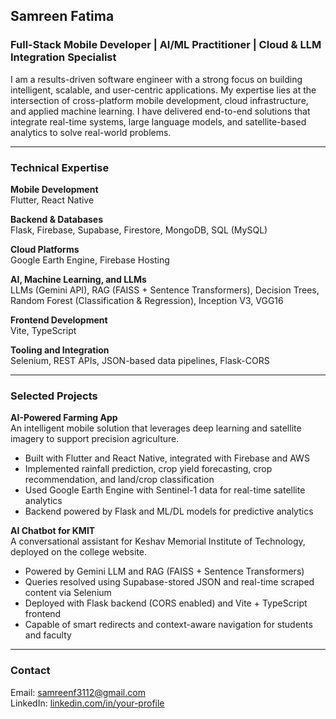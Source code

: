 ## Samreen Fatima

### Full-Stack Mobile Developer | AI/ML Practitioner | Cloud & LLM Integration Specialist

I am a results-driven software engineer with a strong focus on building intelligent, scalable, and user-centric applications. My expertise lies at the intersection of cross-platform mobile development, cloud infrastructure, and applied machine learning. I have delivered end-to-end solutions that integrate real-time systems, large language models, and satellite-based analytics to solve real-world problems.

---

### Technical Expertise

**Mobile Development**  
Flutter, React Native

**Backend & Databases**  
Flask, Firebase, Supabase, Firestore, MongoDB, SQL (MySQL)

**Cloud Platforms**  
 Google Earth Engine, Firebase Hosting

**AI, Machine Learning, and LLMs**  
LLMs (Gemini API), RAG (FAISS + Sentence Transformers), Decision Trees, Random Forest (Classification & Regression), Inception V3, VGG16

**Frontend Development**  
Vite, TypeScript

**Tooling and Integration**  
Selenium, REST APIs, JSON-based data pipelines, Flask-CORS

---

### Selected Projects

**AI-Powered Farming App**  
An intelligent mobile solution that leverages deep learning and satellite imagery to support precision agriculture.  
- Built with Flutter and React Native, integrated with Firebase and AWS  
- Implemented rainfall prediction, crop yield forecasting, crop recommendation, and land/crop classification  
- Used Google Earth Engine with Sentinel-1 data for real-time satellite analytics  
- Backend powered by Flask and ML/DL models for predictive analytics

**AI Chatbot for KMIT**  
A conversational assistant for Keshav Memorial Institute of Technology, deployed on the college website.  
- Powered by Gemini LLM and RAG (FAISS + Sentence Transformers)  
- Queries resolved using Supabase-stored JSON and real-time scraped content via Selenium  
- Deployed with Flask backend (CORS enabled) and Vite + TypeScript frontend  
- Capable of smart redirects and context-aware navigation for students and faculty

---

### Contact

Email: [samreenf3112@gmail.com](mailto:samreenf3112@gmail.com)  
LinkedIn: [linkedin.com/in/your-profile]((https://www.linkedin.com/in/samreen-fatima-294441348/))  
